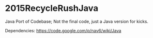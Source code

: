 # 2015RecycleRushJava
Java Port of Codebase; Not the final code, just a Java version for kicks.

Dependencies: https://code.google.com/p/nav6/wiki/Java

